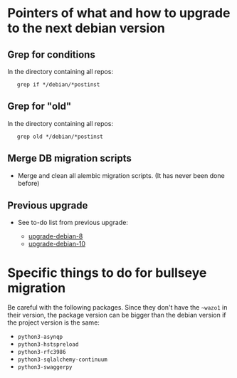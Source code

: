 # Pointers of what and how to upgrade to the next debian version

## Grep for conditions

In the directory containing all repos:
```
   grep if */debian/*postinst
```

## Grep for "old"

In the directory containing all repos:
```
   grep old */debian/*postinst
```

## Merge DB migration scripts

* Merge and clean all alembic migration scripts. (It has never been done before)

## Previous upgrade

* See to-do list from previous upgrade:

    * [upgrade-debian-8](upgrade-debian-8.md)
    * [upgrade-debian-10](upgrade-debian-10.md)


# Specific things to do for bullseye migration

Be careful with the following packages. Since they don't have the `~wazo1` in their version, the
package version can be bigger than the debian version if the project version is the same:

* `python3-asynqp`
* `python3-hstspreload`
* `python3-rfc3986`
* `python3-sqlalchemy-continuum`
* `python3-swaggerpy`

